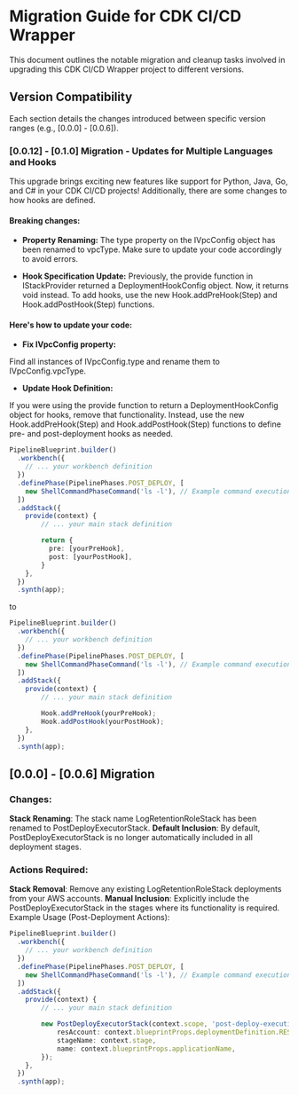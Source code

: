 # Migration Guide for CDK CI/CD Wrapper

This document outlines the notable migration and cleanup tasks involved in upgrading this CDK CI/CD Wrapper project to different versions.

## Version Compatibility

Each section details the changes introduced between specific version ranges (e.g., [0.0.0] - [0.0.6]).

### [0.0.12] - [0.1.0] Migration - Updates for Multiple Languages and Hooks

This upgrade brings exciting new features like support for Python, Java, Go, and C# in your CDK CI/CD projects! Additionally, there are some changes to how hooks are defined.

#### Breaking changes:

* **Property Renaming:** The type property on the IVpcConfig object has been renamed to vpcType. Make sure to update your code accordingly to avoid errors.

* **Hook Specification Update:** Previously, the provide function in IStackProvider returned a DeploymentHookConfig object. Now, it returns void instead. To add hooks, use the new Hook.addPreHook(Step) and Hook.addPostHook(Step) functions.

#### Here's how to update your code:

* **Fix IVpcConfig property:**

Find all instances of IVpcConfig.type and rename them to IVpcConfig.vpcType.

* **Update Hook Definition:**

If you were using the provide function to return a DeploymentHookConfig object for hooks, remove that functionality.
Instead, use the new Hook.addPreHook(Step) and Hook.addPostHook(Step) functions to define pre- and post-deployment hooks as needed.

```TypeScript
PipelineBlueprint.builder()
  .workbench({
    // ... your workbench definition
  })
  .definePhase(PipelinePhases.POST_DEPLOY, [
    new ShellCommandPhaseCommand('ls -l'), // Example command execution
  ])
  .addStack({
    provide(context) {
        // ... your main stack definition 

        return {
          pre: [yourPreHook],
          post: [yourPostHook],
        }
    },
  })
  .synth(app);
```

to

```TypeScript
PipelineBlueprint.builder()
  .workbench({
    // ... your workbench definition
  })
  .definePhase(PipelinePhases.POST_DEPLOY, [
    new ShellCommandPhaseCommand('ls -l'), // Example command execution
  ])
  .addStack({
    provide(context) {
        // ... your main stack definition 

        Hook.addPreHook(yourPreHook);
        Hook.addPostHook(yourPostHook);
    },
  })
  .synth(app);
```

## [0.0.0] - [0.0.6] Migration

### Changes:

**Stack Renaming**: The stack name LogRetentionRoleStack has been renamed to PostDeployExecutorStack.
**Default Inclusion**: By default, PostDeployExecutorStack is no longer automatically included in all deployment stages.

### Actions Required:

**Stack Removal**: Remove any existing LogRetentionRoleStack deployments from your AWS accounts.
**Manual Inclusion**: Explicitly include the PostDeployExecutorStack in the stages where its functionality is required.
Example Usage (Post-Deployment Actions):

```TypeScript
PipelineBlueprint.builder()
  .workbench({
    // ... your workbench definition
  })
  .definePhase(PipelinePhases.POST_DEPLOY, [
    new ShellCommandPhaseCommand('ls -l'), // Example command execution
  ])
  .addStack({
    provide(context) {
        // ... your main stack definition 

        new PostDeployExecutorStack(context.scope, 'post-deploy-execution', {
            resAccount: context.blueprintProps.deploymentDefinition.RES.env.account,
            stageName: context.stage,
            name: context.blueprintProps.applicationName,
        });
    },
  })
  .synth(app);
```